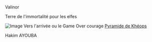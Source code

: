 Valinor

Terre de l'immortalité pour les elfes 



![Image](https://static.wikia.nocookie.net/seigneur-des-anneaux/images/b/b9/Valinor_4.jpg/revision/latest?cb=20220827125614&path-prefix=fr)
Vers l'arrivée ou le Game Over courage [Pyramide de Khéops](https://github.com/Doothrat/TP2-Labyrinthe/blob/main/game-over.md)

Hakim AYOUBA
